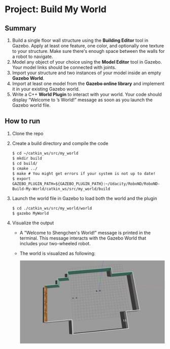 # Project: Build My World

## Summary

1. Build a single floor wall structure using the **Building Editor** tool in Gazebo. Apply at least one feature, one color, and optionally one texture to your structure. Make sure there's enough space between the walls for a robot to navigate.
2. Model any object of your choice using the **Model Editor** tool in Gazebo. Your model links should be connected with joints.
3. Import your structure and two instances of your model inside an empty **Gazebo World**.
4. Import at least one model from the **Gazebo online library** and implement it in your existing Gazebo world.
5. Write a C++ **World Plugin** to interact with your world. Your code should display “Welcome to ’s World!” message as soon as you launch the Gazebo world file.

## How to run

1. Clone the repo

2. Create a build directory and compile the code

   ```shell
   $ cd ~/catkin_ws/src/my_world
   $ mkdir build
   $ cd build/
   $ cmake ../
   $ make # You might get errors if your system is not up to date!
   $ export GAZEBO_PLUGIN_PATH=${GAZEBO_PLUGIN_PATH}:~/Udacity/RoboND/RoboND-Build-My-World/catkin_ws/src/my_world/build
   ```

   

3. Launch the world file in Gazebo to load both the world and the plugin

   ```shell
   $ cd ./catkin_ws/src/my_world/world
   $ gazebo MyWorld
   ```

4. Visualize the output

   * A "Welcome to Shengchen's World!" message is printed in the terminal. This message interacts with the Gazebo World that includes your two-wheeled robot.

   * The world is visualized as following:

     ![](../images/world.jpg)
